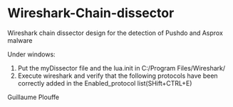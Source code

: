 # Wireshark-Chain-dissector
Wireshark chain dissector design for the detection of Pushdo and Asprox malware

Under windows:

1. Put the myDissector file and the lua.init in C:/Program Files/Wireshark/
2. Execute wireshark and verify that the following protocols have been correctly added in the Enabled_protocol list(SHift+CTRL+E)

Guillaume Plouffe
